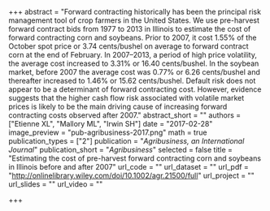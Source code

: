 +++
abstract = "Forward contracting historically has been the principal risk management tool of crop farmers in the United States. We use pre-harvest forward contract bids from 1977 to 2013 in Illinois to estimate the cost of forward contracting corn and soybeans. Prior to 2007, it cost 1.55% of the October spot price or 3.74 cents/bushel on average to forward contract corn at the end of February. In 2007–2013, a period of high price volatility, the average cost increased to 3.31% or 16.40 cents/bushel. In the soybean market, before 2007 the average cost was 0.77% or 6.26 cents/bushel and thereafter increased to 1.46% or 15.62 cents/bushel. Default risk does not appear to be a determinant of forward contracting cost. However, evidence suggests that the higher cash flow risk associated with volatile market prices is likely to be the main driving cause of increasing forward contracting costs observed after 2007."
abstract_short = ""
authors = ["Etienne XL", "Mallory ML", "Irwin SH"]
date = "2017-02-28"
image_preview = "pub-agribusiness-2017.png"
math = true
publication_types = ["2"]
publication = "*Agribusiness, an International Journal*"
publication_short = "*Agribusiness*"
selected = false
title = "Estimating the cost of pre-harvest forward contracting corn and soybeans in Illinois before and after 2007"
url_code = ""
url_dataset = ""
url_pdf = "http://onlinelibrary.wiley.com/doi/10.1002/agr.21500/full"
url_project = ""
url_slides = ""
url_video = ""

+++
